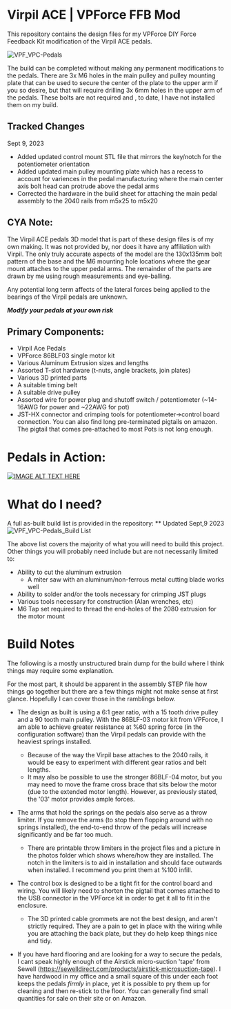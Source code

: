 # Virpil ACE | VPForce FFB Mod

This repository contains the design files for my VPForce DIY Force Feedback Kit modification of the Virpil ACE pedals.

![VPF_VPC-Pedals](https://github.com/Number481/VirpilACE-VPForce-Mod/assets/87660141/35120b26-20e5-49ec-a336-afeae8ac1e1b)

The build can be completed without making any permanent modifications to the pedals.  There are 3x M6 holes in the main pulley and pulley mounting plate that can be used to secure the center of the plate to the upper arm if you so desire, but that will require drilling 3x 6mm holes in the upper arm of the pedals.  These bolts are not required and , to date, I have not installed them on my build.

## Tracked Changes
Sept 9, 2023
- Added updated control mount STL file that mirrors the key/notch for the potentiometer orientation
- Added updated main pulley mounting plate which has a recess to account for variences in the pedal manufacturing where the main center axis bolt head can protrude above the pedal arms
- Corrected the hardware in the build sheet for attaching the main pedal assembly to the 2040 rails from m5x25 to m5x20


## CYA Note:
The Virpil ACE pedals 3D model that is part of these design files is of my own making.  It was not provided by, nor does it have any affiliation with Virpil.  The only truly accurate aspects of the model are the 130x135mm bolt pattern of the base and the M6 mounting hole locations where the gear mount attaches to the upper pedal arms.  The remainder of the parts are drawn by me using rough measurements and eye-balling.

Any potential long term affects of the lateral forces being applied to the bearings of the Virpil pedals are unknown.

***Modify your pedals at your own risk***
## Primary Components:
- Virpil Ace Pedals
- VPForce 86BLF03 single motor kit
- Various Aluminum Extrusion sizes and lengths
- Assorted T-slot hardware (t-nuts, angle brackets, join plates)
- Various 3D printed parts
- A suitable timing belt
- A suitable drive pulley
- Assorted wire for power plug and shutoff switch / potentiometer (~14-16AWG for power and ~22AWG for pot)
- JST-HX connector and crimping tools for potentiometer->control board connection.  You can also find long pre-terminated pigtails on amazon.  The pigtail that comes pre-attached to most Pots is not long enough.

# Pedals in Action:
[![IMAGE ALT TEXT HERE](https://img.youtube.com/vi/AWd7LjSCXhk/0.jpg)](https://www.youtube.com/watch?v=AWd7LjSCXhk)

# What do I need?
A full as-built build list is provided in the repository:
** Updated Sept,9 2023
![VPF_VPC-Pedals_Build List](https://github.com/Number481/VirpilACE-VPForce-Mod/assets/87660141/cc213694-fff8-471b-bc4c-b6e1ab568f20)


The above list covers the majority of what you will need to build this project. Other things you will probably need include but are not necessarily limited to:
- Ability to cut the aluminum extrusion
    - A miter saw with an aluminum/non-ferrous metal cutting blade works well
- Ability to solder and/or the tools necessary for crimping JST plugs
- Various tools necessary for construction (Alan wrenches, etc)
- M6 Tap set required to thread the end-holes of the 2080 extrusion for the motor mount

# Build Notes
The following is a mostly unstructured brain dump for the build where I think things may require some explanation.

For the most part, it should be apparent in the assembly STEP file how things go together but there are a few things
might not make sense at first glance.  Hopefully I can cover those in the ramblings below.

- The design as built is using a 6:1 gear ratio, with a 15 tooth drive pulley and a 90 tooth main pulley.  With the 
86BLF-03 motor kit from VPForce, I am able to achieve greater resistance at %60 spring force (in the configuration software) than the Virpil pedals can provide with the heaviest springs installed.
    - Because of the way the Virpil base attaches to the 2040 rails, it would be easy to experiment with different gear ratios and belt lengths.
    - It may also be possible to use the stronger 86BLF-04 motor, but you may need to move the frame cross brace that 
sits below the motor (due to the extended motor length).  However, as previously stated, the '03' motor provides ample forces.

- The arms that hold the springs on the pedals also serve as a throw limiter.  If you remove the arms (to stop them 
flopping around with no springs installed), the end-to-end throw of the pedals will increase significantly and be far too much.
    - There are printable throw limiters in the project files and a picture in the photos folder which shows where/how they are installed.
The notch in the limiters is to aid in installation and should face outwards when installed.  I recommend you print them
at %100 infill.

- The control box is designed to be a tight fit for the control board and wiring.  You will likely need to shorten the 
pigtail that comes attached to the USB connector in the VPForce kit in order to get it all to fit in the enclosure.
    - The 3D printed cable grommets are not the best design, and aren't strictly required.  They are a pain to get in place 
with the wiring while you are attaching the back plate, but they do help keep things nice and tidy.
- If you have hard flooring and are looking for a way to secure the pedals, I cant speak highly enough of the Airstick micro-suction 'tape'
from Sewell (https://sewelldirect.com/products/airstick-microsuction-tape). I have hardwood in my office and a small square of this under each foot keeps the pedals *firmly* in place, yet it is possible to pry them up for cleaning and then re-stick to the floor.   You can generally find small quantities for sale on their site or on Amazon.

